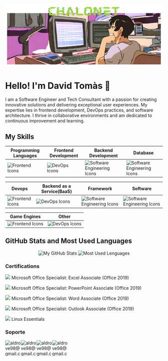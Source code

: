 
<img  src="/logo1.png">

# Hello! I'm David Tomàs :wave:

I am a Software Engineer and Tech Consultant with a passion for creating innovative solutions and delivering exceptional user experiences. My expertise lies in frontend development, DevOps practices, and software architecture. I thrive in collaborative environments and am dedicated to continuous improvement and learning.

## My Skills

<div align="center">
	
| **Programming Languages** | **Frontend Development** | **Backend Development** | **Database** |
|---------------------------|-------------------------|--------------------------|--------------|
|  <img alt="Frontend Icons" src="https://skillicons.dev/icons?i=c,java,javascript,cs,php,python&theme=light&perline=3">  | <img alt="DevOps Icons" src="https://skillicons.dev/icons?i=angular,css,html&theme=light&perline=4"> |  <img alt="Software Engineering Icons" src="https://skillicons.dev/icons?i=nodejs,rabbitmq&theme=light&perline=4"> | <img alt="Software Engineering Icons" src="https://skillicons.dev/icons?i=mongodb,mysql&theme=light&perline=4">

</div>

<div align="center">
	
| **Devops** | **Backend as a Service(BaaS)** | **Framework** | **Software** |
|------------|--------------------------------|---------------|--------------|
|  <img alt="Frontend Icons" src="https://skillicons.dev/icons?i=aws,docker,bash,azure&theme=light&perline=6">  | <img alt="DevOps Icons" src="https://skillicons.dev/icons?i=firebase&theme=light&perline=4"> |  <img alt="Software Engineering Icons" src="https://skillicons.dev/icons?i=dotnet,symfony&theme=light&perline=4"> | <img alt="Software Engineering Icons" src="https://skillicons.dev/icons?i=postman&theme=light&perline=4">

</div>

<div align="center">
	
| **Game Engines** | **Other** 
|------------------|-----------|
|  <img alt="Frontend Icons" src="https://skillicons.dev/icons?i=unity&theme=light&perline=4">  | <img alt="DevOps Icons" src="https://skillicons.dev/icons?i=linux,git,arduino,windows,ubuntu,raspberrypi&theme=light&perline=3"> 

</div>
	
## GitHub Stats and Most Used Languages
<div align="center">
<picture>
<source
  srcset="https://github-readme-stats.vercel.app/api?username=emagrina&show_icons=true&count_private=true&locale=es&custom_title=My%20GitHub%20Stats&theme=github_dark"
  media="(prefers-color-scheme: dark)"
/>
<source
  srcset="https://github-readme-stats.vercel.app/api?username=emagrina&show_icons=true&count_private=true&locale=es&custom_title=My%20GitHub%20Stats&theme=default"
  media="(prefers-color-scheme: light), (prefers-color-scheme: no-preference)"
/>
<img height="165em" src="https://github-readme-stats.vercel.app/api?username=emagrina&show_icons=true" alt="My GitHub Stats"/>
</picture>

<picture>
<source
  srcset="https://github-readme-stats.vercel.app/api/top-langs/?username=emagrina&layout=compact&langs_count=10&theme=github_dark"
  media="(prefers-color-scheme: dark)"
/>
<source
  srcset="https://github-readme-stats.vercel.app/api/top-langs/?username=emagrina&layout=compact&langs_count=10&theme=default"
  media="(prefers-color-scheme: light), (prefers-color-scheme: no-preference)"
/>
<img height="165em" src="https://github-readme-stats.vercel.app/api/top-langs/?username=emagrina&layout=compact&langs_count=10" alt="Most Used Lenguages"/>
</picture>
</div>

### Certifications
<img src="https://img.icons8.com/color/24/000000/microsoft-excel-2019.png"/> Microsoft Office Specialist: Excel Associate (Office 2019)

<img src="https://img.icons8.com/color/24/000000/microsoft-powerpoint-2019.png"/> Microsoft Office Specialist: PowerPoint Associate (Office 2019)

<img src="https://img.icons8.com/color/24/000000/microsoft-word-2019.png"/> Microsoft Office Specialist: Word Associate (Office 2019)

<img src="https://img.icons8.com/color/24/000000/microsoft-outlook-2019.png"/> Microsoft Office Specialist: Outlook Associate (Office 2019)

<img src="https://img.icons8.com/color/24/000000/linux.png"/> Linux Essentials

### Soporte
<p>
    <a href="mailto:aldrove98@gmail.com"> 
        <img align="left" src="https://cdn.icon-icons.com/icons2/101/PNG/256/email_socialnetwork_17726.png" height="50" width="50" alt="aldrove98@gmail.com" />
    </a>
    <a href="https://www.instagram.com/daviidtomaas/"> 
        <img align="left" src="https://cdn.icon-icons.com/icons2/101/PNG/256/instagram_socialnetwork_17752.png" height="50" width="50" alt="aldrove98@gmail.com" />
    </a>
    <a href="https://www.facebook.com/david.t.tomasverges"> 
        <img align="left" src="https://cdn.icon-icons.com/icons2/101/PNG/256/facebook__socialnetwork_17730.png" height="50" width="50" alt="aldrove98@gmail.com" />
    </a>
    <a href="https://www.linkedin.com/in/davidtomasverges"> 
        <img align="left" src="https://cdn.icon-icons.com/icons2/101/PNG/256/linkedin_socialnetwork_17757.png" height="50" width="50" alt="aldrove98@gmail.com" />
    </a>
</p>
<br><br>

